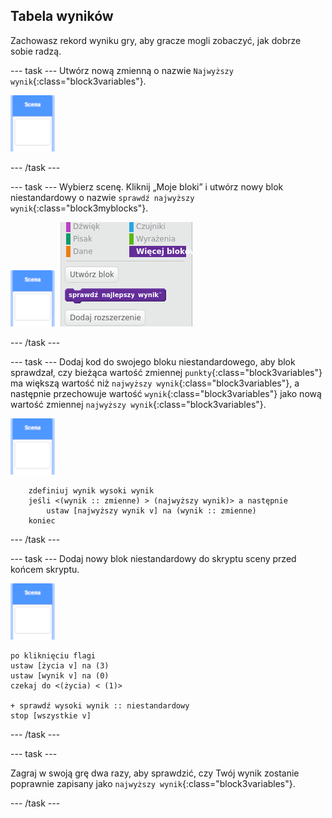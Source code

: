 ## Tabela wyników

Zachowasz rekord wyniku gry, aby gracze mogli zobaczyć, jak dobrze sobie radzą.

--- task --- Utwórz nową zmienną o nazwie `Najwyższy wynik`{:class="block3variables"}.

![Duszek sceny](images/stage-sprite.png)

--- /task ---

--- task --- Wybierz scenę. Kliknij „Moje bloki” i utwórz nowy blok niestandardowy o nazwie `sprawdź najwyższy wynik`{:class="block3myblocks"}.

![Duszek sceny](images/stage-sprite.png) ![zrzut ekranu](images/dots-custom-1.png)

--- /task ---

--- task --- Dodaj kod do swojego bloku niestandardowego, aby blok sprawdzał, czy bieżąca wartość zmiennej `punkty`{:class="block3variables"} ma większą wartość niż `najwyższy wynik`{:class="block3variables"}, a następnie przechowuje wartość `wynik`{:class="block3variables"} jako nową wartość zmiennej `najwyższy wynik`{:class="block3variables"}.

![Duszek sceny](images/stage-sprite.png)

```blocks3
    zdefiniuj wynik wysoki wynik
    jeśli <(wynik :: zmienne) > (najwyższy wynik)> a następnie
        ustaw [najwyższy wynik v] na (wynik :: zmienne)
    koniec
```

--- /task ---

--- task --- Dodaj nowy blok niestandardowy do skryptu sceny przed końcem skryptu.

![Duszek sceny](images/stage-sprite.png)

```blocks3
po kliknięciu flagi
ustaw [życia v] na (3)
ustaw [wynik v] na (0)
czekaj do <(życia) < (1)>

+ sprawdź wysoki wynik :: niestandardowy
stop [wszystkie v]
```

--- /task ---

--- task ---

Zagraj w swoją grę dwa razy, aby sprawdzić, czy Twój wynik zostanie poprawnie zapisany jako `najwyższy wynik`{:class="block3variables"}.

--- /task ---